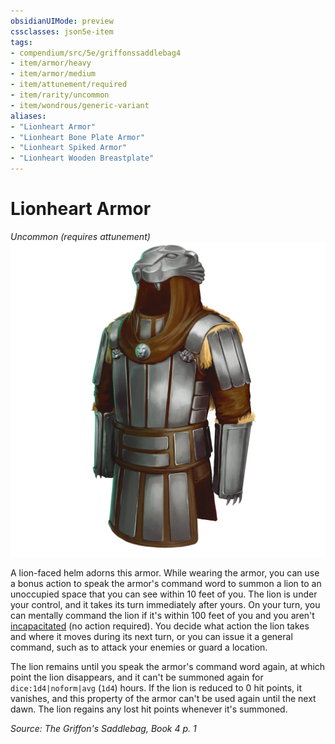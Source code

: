 ```yaml
---
obsidianUIMode: preview
cssclasses: json5e-item
tags:
- compendium/src/5e/griffonssaddlebag4
- item/armor/heavy
- item/armor/medium
- item/attunement/required
- item/rarity/uncommon
- item/wondrous/generic-variant
aliases: 
- "Lionheart Armor"
- "Lionheart Bone Plate Armor"
- "Lionheart Spiked Armor"
- "Lionheart Wooden Breastplate"
---
```

# Lionheart Armor
*Uncommon (requires attunement)*  
![](https://raw.githubusercontent.com/TheGiddyLimit/homebrew-img/main/img/GriffonsSaddlebag4/Items/Lionheart-Armor.webp#right)  


A lion-faced helm adorns this armor. While wearing the armor, you can use a bonus action to speak the armor's command word to summon a lion to an unoccupied space that you can see within 10 feet of you. The lion is under your control, and it takes its turn immediately after yours. On your turn, you can mentally command the lion if it's within 100 feet of you and you aren't [incapacitated](/compendium/rules/conditions.md#Incapacitated) (no action required). You decide what action the lion takes and where it moves during its next turn, or you can issue it a general command, such as to attack your enemies or guard a location.

The lion remains until you speak the armor's command word again, at which point the lion disappears, and it can't be summoned again for `dice:1d4|noform|avg` (`1d4`) hours. If the lion is reduced to 0 hit points, it vanishes, and this property of the armor can't be used again until the next dawn. The lion regains any lost hit points whenever it's summoned.

*Source: The Griffon's Saddlebag, Book 4 p. 1*